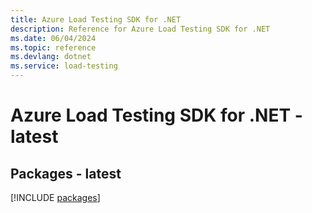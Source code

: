 ```yaml
---
title: Azure Load Testing SDK for .NET
description: Reference for Azure Load Testing SDK for .NET
ms.date: 06/04/2024
ms.topic: reference
ms.devlang: dotnet
ms.service: load-testing
---
```

# Azure Load Testing SDK for .NET - latest
## Packages - latest
[!INCLUDE [packages](load-testing-index.md)]